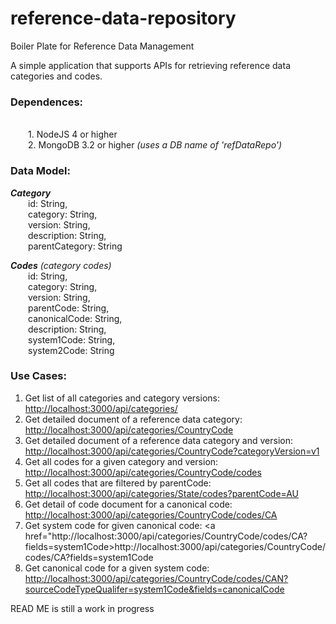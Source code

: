 # reference-data-repository
Boiler Plate for Reference Data Management

A simple application that supports APIs for retrieving reference data categories and codes.
<h3>Dependences:</h3>
<br>&emsp;&emsp;1. NodeJS 4 or higher
<br>&emsp;&emsp;2. MongoDB 3.2 or higher <i>(uses a DB name of 'refDataRepo')</i>
<p>
<h3>Data Model:</h3>
<i><b>Category</b></i>
<br>&emsp;&emsp;id: String,
<br>&emsp;&emsp;category: String,
<br>&emsp;&emsp;version: String,
<br>&emsp;&emsp;description: String,
<br>&emsp;&emsp;parentCategory: String
   
<i><b>Codes</b> (category codes)</i>
<br>&emsp;&emsp;id: String,
<br>&emsp;&emsp;category: String,
<br>&emsp;&emsp;version: String,
<br>&emsp;&emsp;parentCode: String,
<br>&emsp;&emsp;canonicalCode: String,
<br>&emsp;&emsp;description: String,
<br>&emsp;&emsp;system1Code: String,
<br>&emsp;&emsp;system2Code: String
    
<h3>Use Cases:</h3>

1. Get list of all categories and category versions:    <a href="http://localhost:3000/api/categories/">http://localhost:3000/api/categories/</a>
2. Get detailed document of a reference data category:  <a href="http://localhost:3000/api/categories/CountryCode">http://localhost:3000/api/categories/CountryCode</a>
3. Get detailed document of a reference data category and version:  <a href="http://localhost:3000/api/categories/CountryCode?categoryVersion=v1">http://localhost:3000/api/categories/CountryCode?categoryVersion=v1</a>
4. Get all codes for a given category and version:      <a href="http://localhost:3000/api/categories/CountryCode/codes">http://localhost:3000/api/categories/CountryCode/codes</a>
5. Get all codes that are filtered by parentCode:       <a href="http://localhost:3000/api/categories/State/codes?parentCode=AU">http://localhost:3000/api/categories/State/codes?parentCode=AU</a>
6. Get detail of code document for a canonical code:    <a href="http://localhost:3000/api/categories/CountryCode/codes/CA">http://localhost:3000/api/categories/CountryCode/codes/CA</a>
7. Get system code for given canonical code:            <a href="http://localhost:3000/api/categories/CountryCode/codes/CA?fields=system1Code>http://localhost:3000/api/categories/CountryCode/codes/CA?fields=system1Code</a>
8. Get canonical code for a given system code:          <a href="http://localhost:3000/api/categories/CountryCode/codes/CAN?sourceCodeTypeQualifer=system1Code&amp;fields=canonicalCode">http://localhost:3000/api/categories/CountryCode/codes/CAN?sourceCodeTypeQualifer=system1Code&amp;fields=canonicalCode</a>

READ ME is still a work in progress
